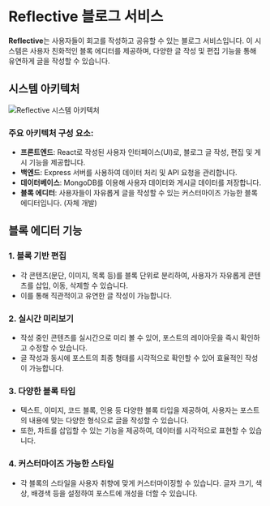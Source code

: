 # Reflective 블로그 서비스

**Reflective**는 사용자들이 회고를 작성하고 공유할 수 있는 블로그 서비스입니다. 이 시스템은 사용자 친화적인 블록 에디터를 제공하며, 다양한 글 작성 및 편집 기능을 통해 유연하게 글을 작성할 수 있습니다.

## 시스템 아키텍처

![Reflective 시스템 아키텍처](https://assetkungya.s3.ap-northeast-2.amazonaws.com/reflective.png)

### 주요 아키텍처 구성 요소:

- **프론트엔드**: React로 작성된 사용자 인터페이스(UI)로, 블로그 글 작성, 편집 및 게시 기능을 제공합니다.
- **백엔드**: Express 서버를 사용하여 데이터 처리 및 API 요청을 관리합니다.
- **데이터베이스**: MongoDB를 이용해 사용자 데이터와 게시글 데이터를 저장합니다.
- **블록 에디터**: 사용자들이 자유롭게 글을 작성할 수 있는 커스터마이즈 가능한 블록 에디터입니다. (자체 개발)

## 블록 에디터 기능

### 1. **블록 기반 편집**

- 각 콘텐츠(문단, 이미지, 목록 등)를 블록 단위로 분리하여, 사용자가 자유롭게 콘텐츠를 삽입, 이동, 삭제할 수 있습니다.
- 이를 통해 직관적이고 유연한 글 작성이 가능합니다.

### 2. **실시간 미리보기**

- 작성 중인 콘텐츠를 실시간으로 미리 볼 수 있어, 포스트의 레이아웃을 즉시 확인하고 수정할 수 있습니다.
- 글 작성과 동시에 포스트의 최종 형태를 시각적으로 확인할 수 있어 효율적인 작성이 가능합니다.

### 3. **다양한 블록 타입**

- 텍스트, 이미지, 코드 블록, 인용 등 다양한 블록 타입을 제공하여, 사용자는 포스트의 내용에 맞는 다양한 형식으로 글을 작성할 수 있습니다.
- 또한, 차트를 삽입할 수 있는 기능을 제공하여, 데이터를 시각적으로 표현할 수 있습니다.

### 4. **커스터마이즈 가능한 스타일**

- 각 블록의 스타일을 사용자 취향에 맞게 커스터마이징할 수 있습니다. 글자 크기, 색상, 배경색 등을 설정하여 포스트에 개성을 더할 수 있습니다.
